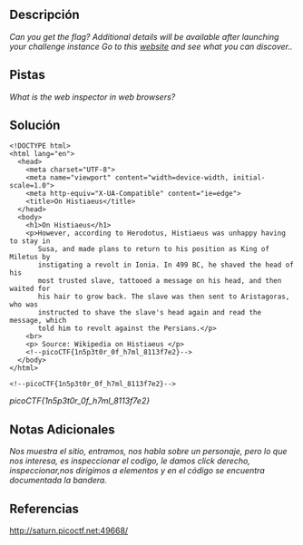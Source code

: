 
## Descripción

*Can you get the flag?
Additional details will be available after launching your challenge instance
Go to this [website](http://saturn.picoctf.net:49668/) and see what you can discover..*


## Pistas

*What is the web inspector in web browsers?*

## Solución

```
<!DOCTYPE html>
<html lang="en">
  <head>
    <meta charset="UTF-8">
    <meta name="viewport" content="width=device-width, initial-scale=1.0">
    <meta http-equiv="X-UA-Compatible" content="ie=edge">
    <title>On Histiaeus</title>
  </head>
  <body>
    <h1>On Histiaeus</h1>
    <p>However, according to Herodotus, Histiaeus was unhappy having to stay in
       Susa, and made plans to return to his position as King of Miletus by 
       instigating a revolt in Ionia. In 499 BC, he shaved the head of his 
       most trusted slave, tattooed a message on his head, and then waited for 
       his hair to grow back. The slave was then sent to Aristagoras, who was 
       instructed to shave the slave's head again and read the message, which 
       told him to revolt against the Persians.</p>
    <br>
    <p> Source: Wikipedia on Histiaeus </p>
	<!--picoCTF{1n5p3t0r_0f_h7ml_8113f7e2}-->
  </body>
</html>

<!--picoCTF{1n5p3t0r_0f_h7ml_8113f7e2}-->
```

*picoCTF{1n5p3t0r_0f_h7ml_8113f7e2}*

## Notas Adicionales 

*Nos muestra el sitio, entramos, nos habla sobre un personaje, pero lo que nos interesa, es inspeccionar el codigo, le damos click derecho, inspeccionar,nos dirigimos a elementos y en el código se encuentra documentada la bandera.*

## Referencias 
http://saturn.picoctf.net:49668/
